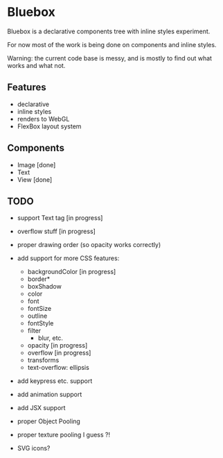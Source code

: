 Bluebox
===
Bluebox is a declarative components tree with inline styles experiment.

For now most of the work is being done on components and inline styles.

Warning: the current code base is messy, and is mostly to find out what works and what not.

Features
---
- declarative
- inline styles
- renders to WebGL
- FlexBox layout system

Components
---
- Image [done]
- Text
- View [done]

TODO
---
- support Text tag [in progress]
- overflow stuff [in progress]
- proper drawing order (so opacity works correctly)
- add support for more CSS features:
  - backgroundColor [in progress]
  - border*
  - boxShadow
  - color
  - font
  - fontSize
  - outline
  - fontStyle
  - filter
    - blur, etc.
  - opacity [in progress]
  - overflow [in progress]
  - transforms
  - text-overflow: ellipsis
- add keypress etc. support


- add animation support
- add JSX support
- proper Object Pooling
- proper texture pooling I guess ?!
- SVG icons?

